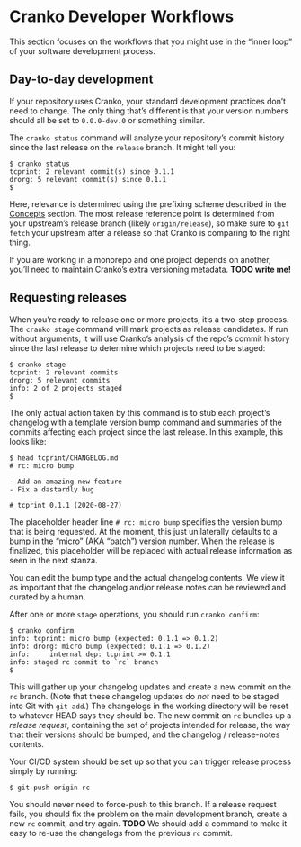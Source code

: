 # Cranko Developer Workflows

This section focuses on the workflows that you might use in the “inner loop” of
your software development process.


## Day-to-day development

If your repository uses Cranko, your standard development practices don’t need
to change. The only thing that’s different is that your version numbers should
all be set to `0.0.0-dev.0` or something similar.

The `cranko status` command will analyze your repository’s commit history since
the last release on the `release` branch. It might tell you:

```shell
$ cranko status
tcprint: 2 relevant commit(s) since 0.1.1
drorg: 5 relevant commit(s) since 0.1.1
$
```

Here, relevance is determined using the prefixing scheme described in the
[Concepts] section. The most release reference point is determined from your
upstream’s release branch (likely `origin/release`), so make sure to `git fetch`
your upstream after a release so that Cranko is comparing to the right thing.

[Concepts]: ../concepts/index.md

If you are working in a monorepo and one project depends on another, you’ll need
to maintain Cranko’s extra versioning metadata. **TODO write me!**


## Requesting releases

When you’re ready to release one or more projects, it’s a two-step process. The
`cranko stage` command will mark projects as release candidates. If run without
arguments, it will use Cranko’s analysis of the repo’s commit history since the
last release to determine which projects need to be staged:

```shell
$ cranko stage
tcprint: 2 relevant commits
drorg: 5 relevant commits
info: 2 of 2 projects staged
$
```

The only actual action taken by this command is to stub each project’s changelog
with a template version bump command and summaries of the commits affecting each
project since the last release. In this example, this looks like:

```shell
$ head tcprint/CHANGELOG.md 
# rc: micro bump

- Add an amazing new feature
- Fix a dastardly bug

# tcprint 0.1.1 (2020-08-27)

```

The placeholder header line `# rc: micro bump` specifies the version bump that
is being requested. At the moment, this just unilaterally defaults to a bump in
the “micro” (AKA “patch”) version number. When the release is finalized, this
placeholder will be replaced with actual release information as seen in the next
stanza.

You can edit the bump type and the actual changelog contents. We view it as
important that the changelog and/or release notes can be reviewed and curated by
a human.

After one or more `stage` operations, you should run `cranko confirm`:

```shell
$ cranko confirm
info: tcprint: micro bump (expected: 0.1.1 => 0.1.2)
info: drorg: micro bump (expected: 0.1.1 => 0.1.2)
info:     internal dep: tcprint >= 0.1.1
info: staged rc commit to `rc` branch
$
```

This will gather up your changelog updates and create a new commit on the `rc`
branch. (Note that these changelog updates do *not* need to be staged into Git
with `git add`.) The changelogs in the working directory will be reset to
whatever HEAD says they should be. The new commit on `rc` bundles up a *release
request*, containing the set of projects intended for release, the way that
their versions should be bumped, and the changelog / release-notes contents.

Your CI/CD system should be set up so that you can trigger release process
simply by running:

```shell
$ git push origin rc
```

You should never need to force-push to this branch. If a release request fails,
you should fix the problem on the main development branch, create a new `rc`
commit, and try again. **TODO** We should add a command to make it easy to
re-use the changelogs from the previous `rc` commit.
